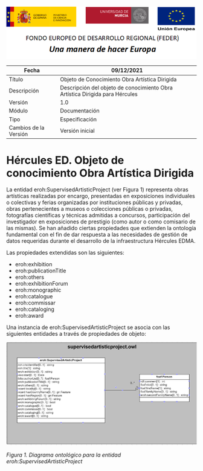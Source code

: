 ![](../../Docs/media/CabeceraDocumentosMD.png)

| Fecha         | 09/12/2021                                                   |
| ------------- | ------------------------------------------------------------ |
|Título|Objeto de Conocimiento Obra Artística Dirigida| 
|Descripción|Descripción del objeto de conocimiento Obra Artística Dirigida para Hércules|
|Versión|1.0|
|Módulo|Documentación|
|Tipo|Especificación|
|Cambios de la Versión|Versión inicial|

# Hércules ED. Objeto de conocimiento Obra Artística Dirigida

La entidad eroh:SupervisedArtisticProject (ver Figura 1) representa obras artísticas realizadas por encargo, presentadas en exposiciones individuales o colectivas y ferias organizadas por instituciones públicas y privadas, obras pertenecientes a museos o colecciones públicas o privadas, fotografías científicas y técnicas admitidas a concursos, participación del investigador en exposiciones de prestigio (como autor o como comisario de las mismas).
Se han añadido ciertas propiedades que extienden la ontología fundamental con el fin de dar respuesta a las necesidades de gestión de datos requeridas durante el desarrollo de la infraestructura Hércules EDMA.

Las propiedades extendidas son las siguientes:

- eroh:exhibition
- eroh:publicationTitle
- eroh:others
- eroh:exhibitionForum
- eroh:monographic
- eroh:catalogue
- eroh:commissar
- eroh:cataloging
- eroh:award

Una instancia de eroh:SupervisedArtisticProject se asocia con las siguientes entidades a través de propiedades de objeto:

![](../../Docs/media/ObjetosDeConocimiento/SupervisedArtisticProject.png)

*Figura 1. Diagrama ontológico para la entidad eroh:SupervisedArtisticProject*
